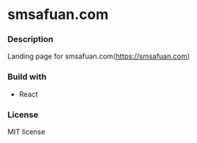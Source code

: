 # smsafuan.com

### Description

Landing page for smsafuan.com(https://smsafuan.com) 

### Build with

- React

### License

MIT license
